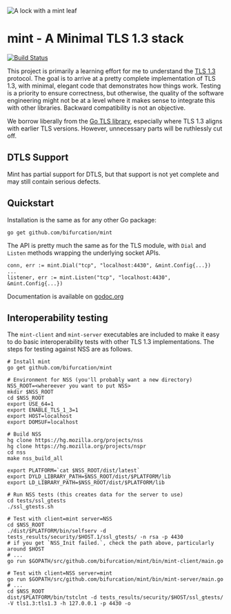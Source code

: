 ![A lock with a mint leaf](https://ipv.sx/mint/mint.svg)

mint - A Minimal TLS 1.3 stack
==============================

[![Build Status](https://circleci.com/gh/bifurcation/mint.svg)](https://circleci.com/gh/bifurcation/mint)

This project is primarily a learning effort for me to understand the [TLS
1.3](http://tlswg.github.io/tls13-spec/) protocol.  The goal is to arrive at a
pretty complete implementation of TLS 1.3, with minimal, elegant code that
demonstrates how things work.  Testing is a priority to ensure correctness, but
otherwise, the quality of the software engineering might not be at a level where
it makes sense to integrate this with other libraries.  Backward compatibility
is not an objective.

We borrow liberally from the [Go TLS
library](https://golang.org/pkg/crypto/tls/), especially where TLS 1.3 aligns
with earlier TLS versions.  However, unnecessary parts will be ruthlessly cut
off.

## DTLS Support

Mint has partial support for DTLS, but that support is not yet complete
and may still contain serious defects.


## Quickstart

Installation is the same as for any other Go package:

```
go get github.com/bifurcation/mint
```

The API is pretty much the same as for the TLS module, with `Dial` and `Listen`
methods wrapping the underlying socket APIs.

```
conn, err := mint.Dial("tcp", "localhost:4430", &mint.Config{...})
...
listener, err := mint.Listen("tcp", "localhost:4430", &mint.Config{...})
```

Documentation is available on
[godoc.org](https://godoc.org/github.com/bifurcation/mint)


## Interoperability testing

The `mint-client` and `mint-server` executables are included to make it easy to
do basic interoperability tests with other TLS 1.3 implementations.  The steps
for testing against NSS are as follows.

```
# Install mint
go get github.com/bifurcation/mint

# Environment for NSS (you'll probably want a new directory)
NSS_ROOT=<whereever you want to put NSS>
mkdir $NSS_ROOT
cd $NSS_ROOT
export USE_64=1
export ENABLE_TLS_1_3=1
export HOST=localhost
export DOMSUF=localhost

# Build NSS
hg clone https://hg.mozilla.org/projects/nss
hg clone https://hg.mozilla.org/projects/nspr
cd nss
make nss_build_all

export PLATFORM=`cat $NSS_ROOT/dist/latest`
export DYLD_LIBRARY_PATH=$NSS_ROOT/dist/$PLATFORM/lib
export LD_LIBRARY_PATH=$NSS_ROOT/dist/$PLATFORM/lib

# Run NSS tests (this creates data for the server to use)
cd tests/ssl_gtests
./ssl_gtests.sh

# Test with client=mint server=NSS
cd $NSS_ROOT
./dist/$PLATFORM/bin/selfserv -d tests_results/security/$HOST.1/ssl_gtests/ -n rsa -p 4430
# if you get `NSS_Init failed.`, check the path above, particularly around $HOST
# ...
go run $GOPATH/src/github.com/bifurcation/mint/bin/mint-client/main.go

# Test with client=NSS server=mint
go run $GOPATH/src/github.com/bifurcation/mint/bin/mint-server/main.go
# ...
cd $NSS_ROOT
dist/$PLATFORM/bin/tstclnt -d tests_results/security/$HOST/ssl_gtests/ -V tls1.3:tls1.3 -h 127.0.0.1 -p 4430 -o
```

